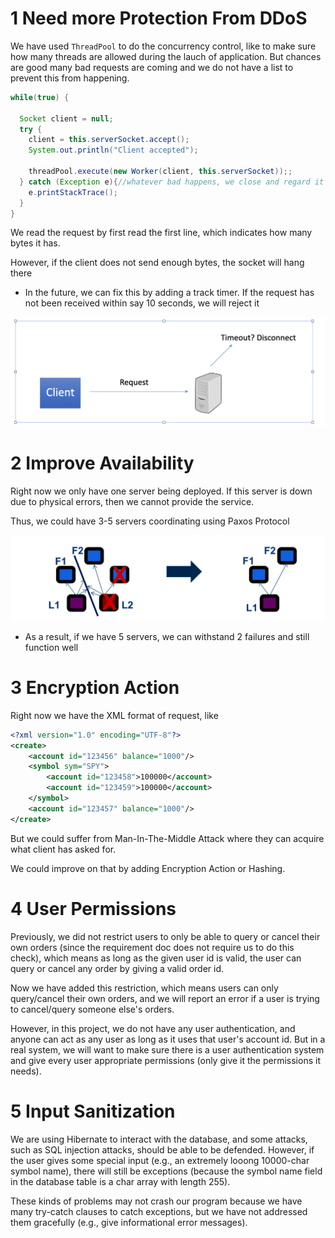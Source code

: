 # 1 Need more Protection From DDoS



We have used `ThreadPool` to do the concurrency control, like to make sure how many threads are allowed during the lauch of application. But chances are good many bad requests are coming and we do not have a list to prevent this from happening.



```java
while(true) {

  Socket client = null;
  try {
    client = this.serverSocket.accept();
    System.out.println("Client accepted");

    threadPool.execute(new Worker(client, this.serverSocket));;
  } catch (Exception e){//whatever bad happens, we close and regard it as bad reqeust
    e.printStackTrace();
  }
}   
```



We read the request by first read the first line, which indicates how many bytes it has.

However, if the client does not send enough bytes, the socket will hang there

* In the future, we can fix this by adding a track timer. If the request has not been received within say 10 seconds, we will reject it

![image-20220331143112286](dangerLog.assets/image-20220331143112286.png)





# 2 Improve Availability

Right now we only have one server being deployed. If this server is down due to physical errors, then we cannot provide the service.



Thus, we could have 3-5 servers coordinating using Paxos Protocol

<img src="dangerLog.assets/image-20220331143432437.png" alt="image-20220331143432437" style="zoom:50%;" />

* As a result, if we have 5 servers, we can withstand 2 failures and still function well





# 3 Encryption Action

Right now we have the XML format of request, like 

```xml
<?xml version="1.0" encoding="UTF-8"?>
<create>
	<account id="123456" balance="1000"/>
	<symbol sym="SPY">
		<account id="123458">100000</account>
		<account id="123459">100000</account>
	</symbol>
	<account id="123457" balance="1000"/>
</create>
```



But we could suffer from Man-In-The-Middle Attack where they can acquire what client has asked for.

We could improve on that by adding Encryption Action or Hashing.




# 4 User Permissions

Previously, we did not restrict users to only be able to query or cancel their own orders (since the requirement doc does not require us to do this check), which means as long as the given user id is valid, the user can query or cancel any order by giving a valid order id.

Now we have added this restriction, which means users can only query/cancel their own orders, and we will report an error if a user is trying to cancel/query someone else's orders.

However, in this project, we do not have any user authentication, and anyone can act as any user as long as it uses that user's account id. But in a real system, we will want to make sure there is a user authentication system and give every user appropriate permissions (only give it the permissions it needs).




# 5 Input Sanitization

We are using Hibernate to interact with the database, and some attacks, such as SQL injection attacks, should be able to be defended. However, if the user gives some special input (e.g., an extremely looong 10000-char symbol name), there will still be exceptions (because the symbol name field in the database table is a char array with length 255). 

These kinds of problems may not crash our program because we have many try-catch clauses to catch exceptions, but we have not addressed them gracefully (e.g., give informational error messages).











